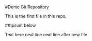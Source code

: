 #Demo Git Repository

This is the first file in this repo.

##Ipsum below

Text here
next line
next line after new file
